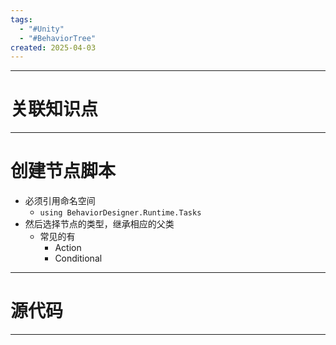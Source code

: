 ```yaml
---
tags:
  - "#Unity"
  - "#BehaviorTree"
created: 2025-04-03
---
```


---
# 关联知识点



---
# 创建节点脚本

- 必须引用命名空间
	- `using BehaviorDesigner.Runtime.Tasks`
- 然后选择节点的类型，继承相应的父类
	- 常见的有
		- Action
		- Conditional


---
# 源代码



---